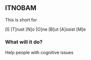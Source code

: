 ## ITNOBAM

This is short for 

[I] 
[T]rust
[N]o
[O]ne
[B]ut
[A]ssist
[M]e


### What will it do?

Help people with cognitive issues


